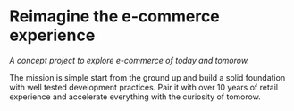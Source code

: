 # Reimagine the e-commerce experience
*A concept project to explore e-commerce of today and tomorow.*

The mission is simple start from the ground up and build a solid foundation with well tested development practices. Pair it with 
over 10 years of retail experience and accelerate everything with the curiosity of tomorow. 




